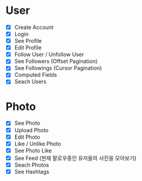 # User

- [x] Create Account
- [x] Login
- [x] See Profile
- [x] Edit Profile
- [x] Follow User / Unfollow User
- [x] See Followers (Offset Pagination)
- [x] See Followings (Cursor Pagination)
- [x] Computed Fields
- [x] Seach Users

# Photo

- [x] See Photo
- [x] Upload Photo
- [x] Edit Photo
- [x] Like / Unlike Photo
- [x] See Photo Like
- [x] See Feed (현재 팔로우중인 유저들의 사진을 모아보기)
- [x] Seach Photos
- [x] See Hashtags
